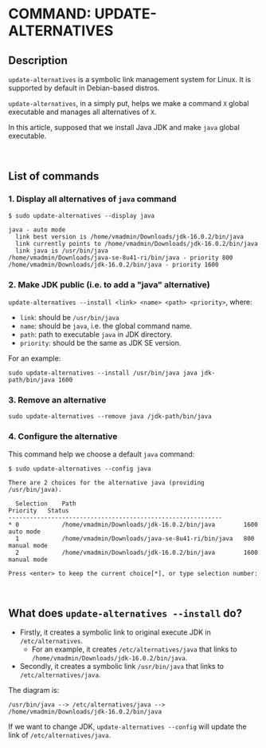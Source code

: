 # COMMAND: UPDATE-ALTERNATIVES

## Description

```update-alternatives``` is a symbolic link management system for Linux. It is supported by default in Debian-based distros.

```update-alternatives```, in a simply put, helps we make a command ```X``` global executable and manages all alternatives of ```X```.

In this article, supposed that we install Java JDK and make ```java``` global executable.

&nbsp;

## List of commands

### 1. Display all alternatives of ```java``` command

```shell
$ sudo update-alternatives --display java

java - auto mode
  link best version is /home/vmadmin/Downloads/jdk-16.0.2/bin/java
  link currently points to /home/vmadmin/Downloads/jdk-16.0.2/bin/java
  link java is /usr/bin/java
/home/vmadmin/Downloads/java-se-8u41-ri/bin/java - priority 800
/home/vmadmin/Downloads/jdk-16.0.2/bin/java - priority 1600
```

### 2. Make JDK public (i.e. to add a "java" alternative)

```update-alternatives --install <link> <name> <path> <priority>```, where:

- ```link```: should be ```/usr/bin/java```
- ```name```: should be ```java```, i.e. the global command name.
- ```path```: path to executable ```java``` in JDK directory.
- ```priority```: should be the same as JDK SE version.

For an example:

```sudo update-alternatives --install /usr/bin/java java jdk-path/bin/java 1600```

### 3. Remove an alternative

```sudo update-alternatives --remove java /jdk-path/bin/java```

### 4. Configure the alternative

This command help we choose a default ```java``` command:

```shell
$ sudo update-alternatives --config java

There are 2 choices for the alternative java (providing /usr/bin/java).

  Selection    Path                                              Priority   Status
------------------------------------------------------------
* 0            /home/vmadmin/Downloads/jdk-16.0.2/bin/java        1600      auto mode
  1            /home/vmadmin/Downloads/java-se-8u41-ri/bin/java   800       manual mode
  2            /home/vmadmin/Downloads/jdk-16.0.2/bin/java        1600      manual mode

Press <enter> to keep the current choice[*], or type selection number:
```

&nbsp;

## What does ```update-alternatives --install``` do?

- Firstly, it creates a symbolic link to original execute JDK in ```/etc/alternatives```.
  - For an example, it creates ```/etc/alternatives/java``` that links to ```/home/vmadmin/Downloads/jdk-16.0.2/bin/java```.
- Secondly, it creates a symbolic link ```/usr/bin/java``` that links to ```/etc/alternatives/java```.

The diagram is:

```/usr/bin/java --> /etc/alternatives/java --> /home/vmadmin/Downloads/jdk-16.0.2/bin/java```

If we want to change JDK, ```update-alternatives --config``` will update the link of ```/etc/alternatives/java```.
